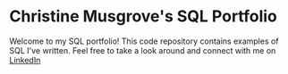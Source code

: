 # Christine Musgrove's SQL Portfolio

Welcome to my SQL portfolio! This code repository contains examples of SQL I've written. Feel free to take a look around and connect with me on [LinkedIn]([url](https://www.linkedin.com/in/christinemusgrove/))
